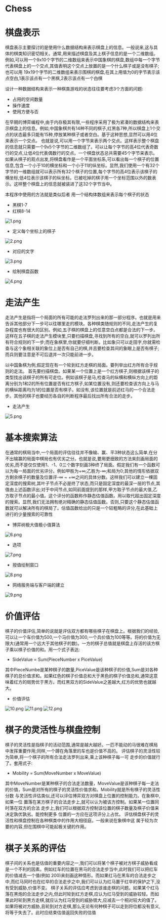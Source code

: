 # Chess
# 棋盘表示 
棋盘表示主要探讨的是使用什么数据结构来表示棋盘上的信息。一般说来,这与具体的棋类知识密切相关。通常,用来描述棋盘及其上棋子信息的是一个二维数组。例如,可以用一个9x10个字节的二维数组来表示中国象棋的棋盘,数组中每一个字节代表棋盘上的一个交点,其值表明这个交点上放置的是一个什么棋子或是没有棋子;也可以用 19x19个字节的二维数组来表示围棋的棋盘,在其上用值为0的字节表示该点空白,1表示该点有一个黑棋,2表示该点有一个白棋

设计一种数据结构来表示一种棋类游戏的状态往往要考虑3个方面的问题:
- 占用的空间数量 
- 操作速度 
- 使用方便与否

在早期的博弈编程中,由于内存极其有限,一些程序采用了极为紧凑的数据结构来表示棋盘上的信息。例如,中国象棋共有14种不同的棋子,红黑各7种,所以棋盘上1个交点的状态最多只能有15种,停放某种棋子或者空白。基于这种思想,显然可以用4位来表示一个交点。 也就是说,可以用一个字节来表示两个交点。这样表示整个棋盘的信息就只需要一个9x5个字节的二维数组了。可以让每个字节的高4位代表奇数行的交点,让低4位代表偶数行的交点。一个棋盘状态总共需要45个字节来表示。
如果从棋子的观点出发,将棋盘看作是一个平面坐标系,可以看出每一个棋子的位置信息,包含一个小于10的横坐标和一个小于11的纵坐标。显然,我们使用一个有32个字节的一维数组就可以表示所有32个棋子的位置,每个字节的高4位表示该棋子的横坐标,低4位表示该棋子的纵坐标。已被吃掉的棋子用一个坐标范围以外的数表示。这样整个棋盘上的信息就被装进了这32个字节当中。

本程序中使用的方法就是类似后者 用一个结构体数组来表示每个棋子的状态
- 黑棋1-7
- 红棋8-14

![1.png](1.png)

- 定义每个坐标上的棋子


![2.png](2.png)

- 对应的文字

![3.png](3.png)


- 绘制棋盘函数

![4.png](4.png)
# 走法产生
走法产生是指将一个局面的所有可能的走法罗列出来的那一部分程序。也就是用来告诉其他部分下一步可以往哪里走的模块。各种棋类随规则的不同,走法产生的复杂程度也有很大的区别。例如,五子棋的棋盘上的任意空白点都是合法的下一步。这样在五子棋的走法产生模块里,只要扫描棋盘,寻找到所有的空白,就可以罗列出所有符合规则的下一步;而在象棋里,你就要仔细判断。比如象只可以走田字,你就需检查与这个象相关联的象位上是否有自己的棋,并且要检查其间的象眼上是否有棋子;而兵则要注意是不可后退并一次只能前进一步。

以中国象棋为例,假定现在有一个轮到红方走棋的局面。要列举出红方所有合乎规则的走法。
首先要扫描棋盘。如果某一个位置上是一个红方棋子,则根据该棋子的类型找出该棋子的所有可走位。例如该棋子是马,检查马的纵横和横纵方向上的距离分别为1和2的所有位置是否有红方棋子,如某位置没有,则还要检查该方向上与马的横纵距离均为1的位置是否有棋子。如没有,该位置就是前述红马的一个合法走步。其他的棋子也要经历各自的判断程序最后找出所有合法的走步。
- 走法产生

![5.png](5.png)
# 基本搜索算法
在通常的棋局当中,一个局面的评估往往并不像输、赢、平3种状态这么简单,在分不出输赢的局面中棋局也有优劣之分。也就是说,要用更细致的方法来刻画局面的优劣,而不是仅仅使用1、-1、0三个数字刻画3种终了局面。假定我们有一个函数可以为每一局面的优劣评分。例如甲胜为+∞;乙胜为-∞;和局为0;其他的情形依据双方剩余棋子的数量及位置评-∞ ~ +∞之间的具体分数。这样我们可以建立一棵固定深度的搜索树,其叶子节点不必是终了状态,而只是固定深度的最深一层的节点,其值由上述函数评出;对于中间节点,如同前面提到的那样,甲方取子节点的最大值,乙方取子节点的最小值。这个评分的函数称作静态估值函数。用以取代超出固定深度的搜索。显然,我们无法拥有绝对精确的静态估值函数。否则,只要这个静态估值函数就可以解决所有的棋局了。估值函数给出的只是一个较粗略的评分,在此基础上进行的少量搜索的可靠性
- 博弈树极大值极小值算法

![6.png](6.png)

- 选项

![7.png](7.png)

- 按值绘制窗口

![8.png](8.png)

- 网络服务端与客户端的建立

![9.png](9.png)
# 价值评估
棋子的价值评估,简单的说就是评估双方都有哪些棋子在棋盘上。根据我们的经验,可以让一个车价值为500,一个马价值为300,一个兵价值为100等等。将的价值为无限大(通常用一个远大于其他棋子的数)。一方的棋子总值就是棋盘上存活的该方棋子乘以棋子价值的和。用一个式子表达:
- SideValue = Sum(PieceNumber x PiceValue)

其中PieceNumbe是某种棋子的数量,PiceValue是该种棋子的价值,Sum是对各种棋子的总价值求和。如果红色的棋子价值总和大于黑色的棋子价值总和,通常这意味着红方的局势优于黑方。而红黑双方的SideValue之差越大,红方的优势也就越大。
- 价值评估

![10.png](10.png)
![11.png](11.png)
![12.png](12.png)

# 棋子的灵活性与棋盘控制
棋子的灵活性是指棋子的活动范围,通常是越大越好。一匹不能动的马很难在棋局中发挥重要作用;同样,一个蹲在角落里的车也是价值不高的。
评估棋子的灵活性较为简单,将一个棋子的所有合法走法罗列出来,乘上该种棋子每一可 走步的价值就行了。套用式子:
- Mobility = Sum(MoveNumber x MoveValue)

其中MoveNumber是某种棋子的合法走法数量，MoveValue是该种棋子每一走法的价值，Sum是对所有的棋子的灵活性价值求和。Mobility就是所有棋子的灵活性分数
与灵活性评估类似,还可以评估博弈双方对棋盘上位置的控制能力。在象棋中,如果一位 置落在某方棋子的合法走步上,就可以认为被该方控制。如果某一位置同时落在双方的合法 走步上,我们可以根据双方控制该位置的棋子数量及棋子价值来决定孰优孰劣。能控制更多 位置的一方应在这项评分上占优。
评估棋盘棋子的灵活性和棋盘控制在各种棋类中的作用大相径庭。一般来说在象棋中这 属于较为次要的内容,但在围棋中可能起极关键的作用。
# 棋子关系的评估
棋子间的关系也是估值的重要内容之一,我们可以将某个棋子被对方棋子威胁看成是一个不利的因素。例如红车的位置在黑马的合法走步当中,此时我们可以把红车的价值减去一个值(例如 200)来刻画这种情形。而如果红马在黑车的合法走步之中,而红马同时也在红卒的合法走步之中,我们可以认为红马置于红卒的保护之下,没有受到威胁,价值不变。
棋子关系的评估应考虑到该谁走棋的问题。如果某个红马落在黑炮的合法走步之内,但此时轮到红方走棋,应认为红马受到的威胁较轻。而如果此时轮到黑方走棋,就应认为红马受到的威胁很大,应减去一个相对较大的值了。如果将被对方威胁,且轮到对方走棋,那么无论有何种棋子可以走到将位都没有意义,将等于失去了。此时应结束估值返回失败的估值

